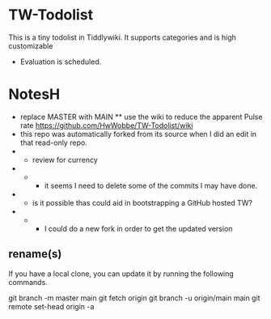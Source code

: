 # TW-Todolist
This is a tiny todolist in Tiddlywiki. It supports categories and is high customizable

* Evaluation is scheduled.


# NotesH

* replace MASTER with MAIN
** use the wiki to reduce the apparent Pulse rate https://github.com/HwWobbe/TW-Todolist/wiki
* this repo was automatically forked from its source when I did an edit in that read-only repo.
* * review for currency
* * * it seems I need to delete some of the commits I may have done.
* * is it possible thas could aid in bootstrapping a GitHub hosted TW?
* * * I could do a new fork in order to get the updated version

## rename(s)
If you have a local clone, you can update it by running the following commands.

git branch -m master main
git fetch origin
git branch -u origin/main main
git remote set-head origin -a
